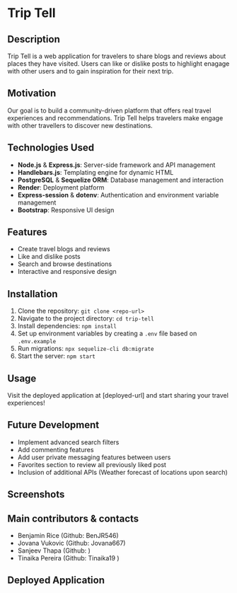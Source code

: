 # Trip Tell

## Description
Trip Tell is a web application for travelers to share blogs and reviews about places they have visited. Users can like or dislike posts to highlight enagage with other users and to gain inspiration for their next trip.

## Motivation
Our goal is to build a community-driven platform that offers real travel experiences and recommendations. Trip Tell helps travelers make engage with other travellers to discover new destinations.

## Technologies Used
- **Node.js** & **Express.js**: Server-side framework and API management
- **Handlebars.js**: Templating engine for dynamic HTML
- **PostgreSQL** & **Sequelize ORM**: Database management and interaction
- **Render**: Deployment platform
- **Express-session** & **dotenv**: Authentication and environment variable management
- **Bootstrap**: Responsive UI design

## Features
- Create travel blogs and reviews
- Like and dislike posts
- Search and browse destinations
- Interactive and responsive design

## Installation
1. Clone the repository: `git clone <repo-url>`
2. Navigate to the project directory: `cd trip-tell`
3. Install dependencies: `npm install`
4. Set up environment variables by creating a `.env` file based on `.env.example`
5. Run migrations: `npx sequelize-cli db:migrate`
6. Start the server: `npm start`

## Usage
Visit the deployed application at [deployed-url] and start sharing your travel experiences!

## Future Development
- Implement advanced search filters
- Add commenting features
- Add user private messaging features between users
- Favorites section to review all previously liked post
- Inclusion of additional APIs (Weather forecast of locations upon search)

## Screenshots


## Main contributors & contacts 
- Benjamin Rice (Github: BenJR546)
- Jovana Vukovic (Github: Jovana667)
- Sanjeev Thapa  (Github: )
- Tinaika Pereira  (Github: Tinaika19 )

## Deployed Application
